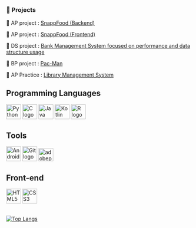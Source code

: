 ##
### 📂 Projects


📌 AP project :  [SnappFood (Backend)](https://github.com/omidreza-ghorbani/SnappFood-Back) 

📌 AP project : [SnappFood (Frontend)](https://github.com/omidreza-ghorbani/SnappFood-Front)

📌 DS project : [Bank Management System focused on performance and data structure usage](https://github.com/omidreza-ghorbani/SnappFood-Front)

📌 BP project : [Pac-Man](https://github.com/omidreza-ghorbani/pacman)

📌 AP Practice : [Library Management System](https://github.com/omidreza-ghorbani/Library-Management)



## Programming Languages
<p align="left">
  <!-- Python -->
  <img src="https://cdn.jsdelivr.net/gh/devicons/devicon/icons/python/python-original.svg" width="40" height="40" alt="Python logo" />
  
  <!-- C -->
  <img src="https://cdn.jsdelivr.net/gh/devicons/devicon/icons/c/c-original.svg" width="40" height="40" alt="C logo" />
  
  <!-- Java -->
  <img src="https://cdn.jsdelivr.net/gh/devicons/devicon/icons/java/java-original.svg" width="40" height="40" alt="Java logo" />

  <!-- Kotlin -->
  <img src="https://cdn.jsdelivr.net/gh/devicons/devicon/icons/kotlin/kotlin-original.svg" width="40" height="40" alt="Kotlin logo" />

  <!-- R -->
  <img src="https://cdn.jsdelivr.net/gh/devicons/devicon/icons/r/r-original.svg" width="40" height="40" alt="R logo" />
</p>

## Tools
<p align="left">
  <img src="https://cdn.jsdelivr.net/gh/devicons/devicon/icons/androidstudio/androidstudio-original.svg" width="40" height="40" alt="Android Studio logo" />

  <!-- Git -->
  <img src="https://cdn.jsdelivr.net/gh/devicons/devicon/icons/git/git-original.svg" width="40" height="40" alt="Git logo" />

  <!-- Photoshop -->
  <img src="https://skillicons.dev/icons?i=ps" height="35" alt="adobephotoshop logo" width="40" height="40" alt="Git logo"/>
</p>

## Front-end
<p align="left">
  <!-- HTML5 -->
  <img src="https://cdn.jsdelivr.net/gh/devicons/devicon/icons/html5/html5-original.svg" width="40" height="40" alt="HTML5 logo" />
  
  <!-- CSS3 -->
  <img src="https://cdn.jsdelivr.net/gh/devicons/devicon/icons/css3/css3-original.svg" width="40" height="40" alt="CSS3 logo" />
</p>

## 

[![Top Langs](https://github-readme-stats.vercel.app/api/top-langs/?username=omidreza-ghorbani&layout=compact&theme=radical&cache_seconds=30)](https://github.com/anuraghazra/github-readme-stats)



